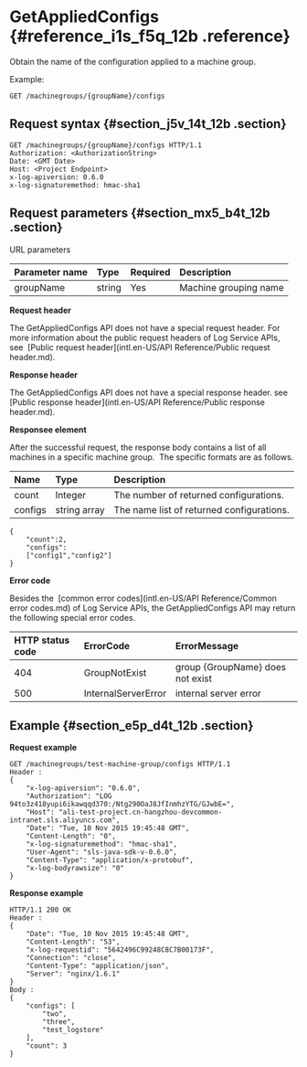 # GetAppliedConfigs {#reference_i1s_f5q_12b .reference}

Obtain the name of the configuration applied to a machine group.

Example:

```
GET /machinegroups/{groupName}/configs
```

## Request syntax {#section_j5v_14t_12b .section}

```
GET /machinegroups/{groupName}/configs HTTP/1.1
Authorization: <AuthorizationString> 
Date: <GMT Date>
Host: <Project Endpoint>
x-log-apiversion: 0.6.0
x-log-signaturemethod: hmac-sha1
```

## Request parameters {#section_mx5_b4t_12b .section}

URL parameters

|Parameter name|Type|Required|Description|
|:-------------|:---|:-------|:----------|
|groupName|string|Yes|Machine grouping name|

**Request header**

The GetAppliedConfigs API does not have a special request header. For more information about the public request headers of Log Service APIs, see  [Public request header](intl.en-US/API Reference/Public request header.md).

**Response header**

The GetAppliedConfigs API does not have a special response header. see  [Public response header](intl.en-US/API Reference/Public response header.md).

**Responsee element**

After the successful request, the response body contains a list of all machines in a specific machine group.  The specific formats are as follows.

|Name|Type|Description|
|:---|:---|:----------|
|count|Integer|The number of returned configurations.|
|configs|string array|The name list of returned configurations.|

```
{
    "count":2,
    "configs":
    ["config1","config2"]
}
```

**Error code**

Besides the  [common error codes](intl.en-US/API Reference/Common error codes.md) of Log Service APIs, the GetAppliedConfigs API may return the following special error codes.

|HTTP status code|ErrorCode|ErrorMessage|
|:---------------|:--------|:-----------|
|404|GroupNotExist|group \{GroupName\} does not exist|
|500|InternalServerError|internal server error|

## Example {#section_e5p_d4t_12b .section}

**Request example**

```
GET /machinegroups/test-machine-group/configs HTTP/1.1
Header :
{
    "x-log-apiversion": "0.6.0",
    "Authorization": "LOG 94to3z418yupi6ikawqqd370:/Ntg290OaJ8JfInmhzYTG/GJwbE=",
    "Host": "ali-test-project.cn-hangzhou-devcommon-intranet.sls.aliyuncs.com",
    "Date": "Tue, 10 Nov 2015 19:45:48 GMT",
    "Content-Length": "0",
    "x-log-signaturemethod": "hmac-sha1",
    "User-Agent": "sls-java-sdk-v-0.6.0",
    "Content-Type": "application/x-protobuf",
    "x-log-bodyrawsize": "0"
}
```

**Response example**

```
HTTP/1.1 200 OK
Header :
{
    "Date": "Tue, 10 Nov 2015 19:45:48 GMT",
    "Content-Length": "53",
    "x-log-requestid": "5642496C99248C8C7B00173F",
    "Connection": "close",
    "Content-Type": "application/json",
    "Server": "nginx/1.6.1"
}
Body :
{
    "configs": [
        "two",
        "three",
        "test_logstore"
    ],
    "count": 3
}
```

